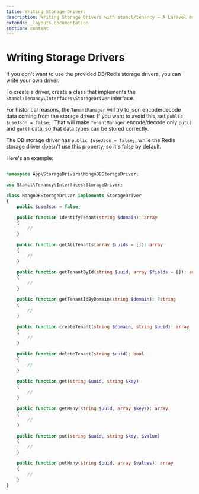 ```yaml
---
title: Writing Storage Drivers
description: Writing Storage Drivers with stancl/tenancy — A Laravel multi-database tenancy package that respects your code..
extends: _layouts.documentation
section: content
---
```


# Writing Storage Drivers

If you don't want to use the provided DB/Redis storage drivers, you can write your own driver.

To create a driver, create a class that implements the `Stancl\Tenancy\Interfaces\StorageDriver` interface.

For historical reasons, the `TenantManager` will try to json encode/decode data coming from the storage driver. If you want to avoid this, set `public $useJson = false;`. That will make `TenantManager` encode/decode only `put()` and `get()` data, so that data types can be stored correctly.

The DB storage driver has `public $useJson = false;`, while the Redis storage driver doesn't use this property, so it's false by default.

Here's an example:

```php

namespace App\StorageDrivers\MongoDBStorageDriver;

use Stancl\Tenancy\Interfaces\StorageDriver;

class MongoDBStorageDriver implements StorageDriver
{
    public $useJson = false;

    public function identifyTenant(string $domain): array
    {
        //
    }

    public function getAllTenants(array $uuids = []): array
    {
        //
    }

    public function getTenantById(string $uuid, array $fields = []): array
    {
        //
    }

    public function getTenantIdByDomain(string $domain): ?string
    {
        //
    }

    public function createTenant(string $domain, string $uuid): array
    {
        //
    }

    public function deleteTenant(string $uuid): bool
    {
        //
    }

    public function get(string $uuid, string $key)
    {
        //
    }

    public function getMany(string $uuid, array $keys): array
    {
        //
    }

    public function put(string $uuid, string $key, $value)
    {
        //
    }

    public function putMany(string $uuid, array $values): array
    {
        //
    }
}
```